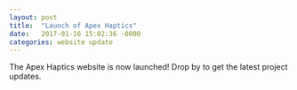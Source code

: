 ```yaml
---
layout: post
title:  "Launch of Apex Haptics"
date:   2017-01-16 15:02:36 -0000
categories: website update
---
```

The Apex Haptics website is now launched! Drop by to get the latest project updates.

